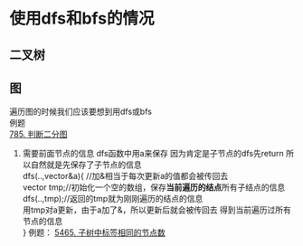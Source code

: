 # 使用dfs和bfs的情况
## 二叉树

## 图  
  遍历图的时候我们应该要想到用dfs或bfs  
例题  
[785. 判断二分图](https://github.com/florazxf/LeetCode/blob/master/dfs/785.%20%E5%88%A4%E6%96%AD%E4%BA%8C%E5%88%86%E5%9B%BE.cpp)  

1. 需要前面节点的信息 dfs函数中用a来保存 因为肯定是子节点的dfs先return 所以自然就是先保存了子节点的信息  
 dfs(..,vector<int>&a){ //加&相当于每次更新a的值都会被传回去  
    vector<int> tmp;//初始化一个空的数组，保存**当前遍历的结点**所有子结点的信息  
    dfs(..,tmp);//返回的tmp就为刚刚遍历的结点的信息  
    用tmp对a更新，由于a加了&，所以更新后就会被传回去 得到当前遍历过所有节点的信息  
 }
例题：
[5465. 子树中标签相同的节点数](https://github.com/florazxf/LeetCode/blob/master/dfs/5465.%20%E5%AD%90%E6%A0%91%E4%B8%AD%E6%A0%87%E7%AD%BE%E7%9B%B8%E5%90%8C%E7%9A%84%E8%8A%82%E7%82%B9%E6%95%B0.cpp)  
